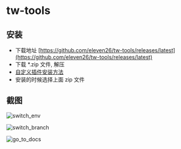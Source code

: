 # tw-tools

## 安装

* 下载地址 [https://github.com/eleven26/tw-tools/releases/latest](https://github.com/eleven26/tw-tools/releases/latest)
* 下载 *.zip 文件, 解压
* [自定义插件安装方法](https://www.jetbrains.com/help/phpstorm/installing-plugin-from-disk.html)
* 安装的时候选择上面 zip 文件

## 截图

![switch_env](https://github.com/eleven26/tw-tools/blob/master/screenshots/switch_env.png)

![switch_branch](https://github.com/eleven26/tw-tools/blob/master/screenshots/switch_branch.png)

![go_to_docs](https://github.com/eleven26/tw-tools/blob/master/screenshots/go_to_docs.png)
